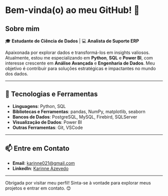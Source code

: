 # Bem-vinda(o) ao meu GitHub! 👋

## Sobre mim

🎓 **Estudante de Ciência de Dados** | 💻 **Analista de Suporte ERP**

Apaixonada por explorar dados e transformá-los em insights valiosos. Atualmente, estou me especializando em **Python**, **SQL** e **Power BI**, com interesse crescente em **Análise Avançada** e **Engenharia de Dados**. Meu objetivo é contribuir para soluções estratégicas e impactantes no mundo dos dados.

---

## 🔧 Tecnologias e Ferramentas

- **Linguagens**: Python, SQL
- **Bibliotecas e Ferramentas**: pandas, NumPy, matplotlib, seaborn
- **Bancos de Dados**: PostgreSQL, MySQL, Firebird, SQLServer
- **Visualização de Dados**: Power BI
- **Outras Ferramentas**: Git, VSCode

---

## 📫 Entre em Contato

- **Email**: [karinne021@gmail.com](mailto:karinne021@gmail.com)
- **LinkedIn**: [Karinne Azevedo](https://linkedin.com/in/karinne-azevedo)

---

Obrigada por visitar meu perfil! Sinta-se à vontade para explorar meus projetos e entrar em contato. 😊
